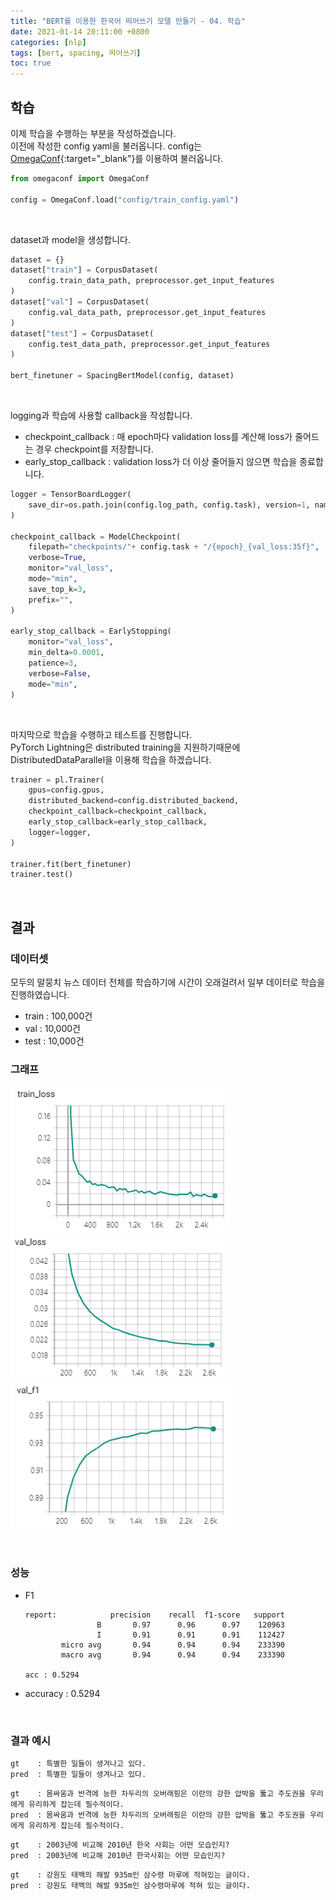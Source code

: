 ```yaml
---
title: "BERT를 이용한 한국어 띄어쓰기 모델 만들기 - 04. 학습"
date: 2021-01-14 20:11:00 +0800
categories: [nlp]
tags: [bert, spacing, 띄어쓰기]
toc: true
---
```


## 학습

이제 학습을 수행하는 부분을 작성하겠습니다.  
이전에 작성한 config yaml을 불러옵니다. config는 [OmegaConf](https://github.com/omry/omegaconf){:target="_blank"}를 이용하여 불러옵니다.  


```python
from omegaconf import OmegaConf

config = OmegaConf.load("config/train_config.yaml")
```
&nbsp;

dataset과 model을 생성합니다.

```python
dataset = {}
dataset["train"] = CorpusDataset(
    config.train_data_path, preprocessor.get_input_features
)
dataset["val"] = CorpusDataset(
    config.val_data_path, preprocessor.get_input_features
)
dataset["test"] = CorpusDataset(
    config.test_data_path, preprocessor.get_input_features
)

bert_finetuner = SpacingBertModel(config, dataset)
```
&nbsp;

logging과 학습에 사용할 callback을 작성합니다.

- checkpoint_callback  : 매 epoch마다 validation loss를 계산해 loss가 줄어드는 경우 checkpoint를 저장합니다.
- early_stop_callback : validation loss가 더 이상 줄어들지 않으면 학습을 종료합니다.

```python
logger = TensorBoardLogger(
    save_dir=os.path.join(config.log_path, config.task), version=1, name=config.task
)

checkpoint_callback = ModelCheckpoint(
    filepath="checkpoints/"+ config.task + "/{epoch}_{val_loss:35f}",
    verbose=True,
    monitor="val_loss",
    mode="min",
    save_top_k=3,
    prefix="",
)

early_stop_callback = EarlyStopping(
    monitor="val_loss",
    min_delta=0.0001,
    patience=3,
    verbose=False,
    mode="min",
)
```
&nbsp;

마지막으로 학습을 수행하고 테스트를 진행합니다.  
PyTorch Lightning은 distributed training을 지원하기때문에 DistributedDataParallel을 이용해 학습을 하겠습니다.

```python
trainer = pl.Trainer(
    gpus=config.gpus,
    distributed_backend=config.distributed_backend,
    checkpoint_callback=checkpoint_callback,
    early_stop_callback=early_stop_callback,
    logger=logger,
)

trainer.fit(bert_finetuner)
trainer.test()
```
&nbsp;

## 결과

### 데이터셋

모두의 말뭉치 뉴스 데이터 전체를 학습하기에 시간이 오래걸려서 일부 데이터로 학습을 진행하였습니다.

- train : 100,000건
- val : 10,000건
- test : 10,000건
&nbsp;

### 그래프
![train_loss](/assets/img/user/bert_spacing_train_loss.png)  
![val_loss](/assets/img/user/bert_spacing_val_loss.png)  
![val_f1](/assets/img/user/bert_spacing_val_f1.png)

&nbsp;

### 성능

- F1

    ```
    report:            precision    recall  f1-score   support
                    B       0.97      0.96      0.97    120963
                    I       0.91      0.91      0.91    112427
            micro avg       0.94      0.94      0.94    233390
            macro avg       0.94      0.94      0.94    233390

    acc : 0.5294
    ```

- accuracy : 0.5294

&nbsp;

### 결과 예시

```
gt    : 특별한 일들이 생겨나고 있다.
pred  : 특별한 일들이 생겨나고 있다.
```

```
gt    : 몸싸움과 반격에 능한 차두리의 오버래핑은 이란의 강한 압박을 뚫고 주도권을 우리에게 유리하게 잡는데 필수적이다.
pred  : 몸싸움과 반격에 능한 차두리의 오버래핑은 이란의 강한 압박을 뚫고 주도권을 우리에게 유리하게 잡는데 필수적이다.
```

```
gt    : 2003년에 비교해 2010년 한국 사회는 어떤 모습인지?
pred  : 2003년에 비교해 2010년 한국사회는 어떤 모습인지?
```

```
gt    : 강원도 태백의 해발 935m인 삼수령 마루에 적혀있는 글이다.	
pred  : 강원도 태백의 해발 935m인 삼수령마루에 적혀 있는 글이다.	
```